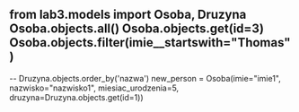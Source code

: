 from lab3.models import Osoba, Druzyna
Osoba.objects.all()
Osoba.objects.get(id=3)
Osoba.objects.filter(imie\_\_startswith="Thomas")
--
--
Druzyna.objects.order_by('nazwa')
new_person = Osoba(imie="imie1", nazwisko="nazwisko1", miesiac_urodzenia=5, druzyna=Druzyna.objects.get(id=1))
